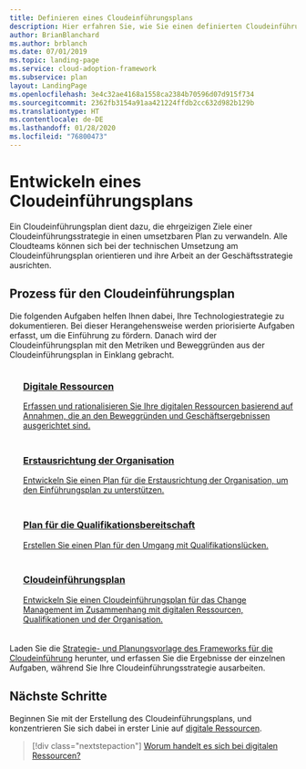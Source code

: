 ```yaml
---
title: Definieren eines Cloudeinführungsplans
description: Hier erfahren Sie, wie Sie einen definierten Cloudeinführungsplan zur Steuerung technischer Aufgaben nutzen.
author: BrianBlanchard
ms.author: brblanch
ms.date: 07/01/2019
ms.topic: landing-page
ms.service: cloud-adoption-framework
ms.subservice: plan
layout: LandingPage
ms.openlocfilehash: 3e4c32ae4168a1558ca2384b70596d07d915f734
ms.sourcegitcommit: 2362fb3154a91aa421224ffdb2cc632d982b129b
ms.translationtype: HT
ms.contentlocale: de-DE
ms.lasthandoff: 01/28/2020
ms.locfileid: "76800473"
---
```

<!-- markdownlint-disable MD026 -->

# <a name="develop-a-cloud-adoption-plan"></a>Entwickeln eines Cloudeinführungsplans

Ein Cloudeinführungsplan dient dazu, die ehrgeizigen Ziele einer Cloudeinführungsstrategie in einen umsetzbaren Plan zu verwandeln. Alle Cloudteams können sich bei der technischen Umsetzung am Cloudeinführungsplan orientieren und ihre Arbeit an der Geschäftsstrategie ausrichten.

## <a name="cloud-adoption-plan-process"></a>Prozess für den Cloudeinführungsplan

Die folgenden Aufgaben helfen Ihnen dabei, Ihre Technologiestrategie zu dokumentieren. Bei dieser Herangehensweise werden priorisierte Aufgaben erfasst, um die Einführung zu fördern. Danach wird der Cloudeinführungsplan mit den Metriken und Beweggründen aus der Cloudeinführungsplan in Einklang gebracht.

<!-- markdownlint-disable MD033 -->

<ul class="panelContent cardsF">
    <li style="display: flex; flex-direction: column;">
        <a href="../digital-estate/rationalize.md">
            <div class="cardSize">
                <div class="cardPadding" style="padding-bottom:10px;">
                    <div class="card" style="padding-bottom:10px;">
                        <div class="cardImageOuter">
                            <div class="cardImage">
                                <img alt="" src="../_images/icons/1.png" data-linktype="external">
                            </div>
                        </div>
                        <div class="cardText" style="padding-left:0px;">
                            <h3>Digitale Ressourcen</h3>
Erfassen und rationalisieren Sie Ihre digitalen Ressourcen basierend auf Annahmen, die an den Beweggründen und Geschäftsergebnissen ausgerichtet sind.
                        </div>
                    </div>
                </div>
            </div>
        </a>
    </li>
    <li style="display: flex; flex-direction: column;">
        <a href="./initial-org-alignment.md">
            <div class="cardSize">
                <div class="cardPadding" style="padding-bottom:10px;">
                    <div class="card" style="padding-bottom:10px;">
                        <div class="cardImageOuter">
                            <div class="cardImage">
                                <img alt="" src="../_images/icons/2.png" data-linktype="external">
                            </div>
                        </div>
                        <div class="cardText" style="padding-left:0px;">
                            <h3>Erstausrichtung der Organisation</h3>
Entwickeln Sie einen Plan für die Erstausrichtung der Organisation, um den Einführungsplan zu unterstützen.
                        </div>
                    </div>
                </div>
            </div>
        </a>
    </li>
    <li style="display: flex; flex-direction: column;">
        <a href="./adapt-roles-skills-processes.md">
            <div class="cardSize">
                <div class="cardPadding" style="padding-bottom:10px;">
                    <div class="card" style="padding-bottom:10px;">
                        <div class="cardImageOuter">
                            <div class="cardImage">
                                <img alt="" src="../_images/icons/3.png" data-linktype="external">
                            </div>
                        </div>
                        <div class="cardText" style="padding-left:0px;">
                            <h3>Plan für die Qualifikationsbereitschaft</h3>
Erstellen Sie einen Plan für den Umgang mit Qualifikationslücken.
                        </div>
                    </div>
                </div>
            </div>
        </a>
    </li>
    <li style="display: flex; flex-direction: column;">
        <a href="./plan-intro.md">
            <div class="cardSize">
                <div class="cardPadding" style="padding-bottom:10px;">
                    <div class="card" style="padding-bottom:10px;">
                        <div class="cardImageOuter">
                            <div class="cardImage">
                                <img alt="" src="../_images/icons/4.png" data-linktype="external">
                            </div>
                        </div>
                        <div class="cardText" style="padding-left:0px;">
                            <h3>Cloudeinführungsplan</h3>
Entwickeln Sie einen Cloudeinführungsplan für das Change Management im Zusammenhang mit digitalen Ressourcen, Qualifikationen und der Organisation.
                        </div>
                    </div>
                </div>
            </div>
        </a>
    </li>
</ul>

Laden Sie die [Strategie- und Planungsvorlage des Frameworks für die Cloudeinführung](https://archcenter.blob.core.windows.net/cdn/fusion/readiness/Microsoft-Cloud-Adoption-Framework-Strategy-and-Plan-Template.docx) herunter, und erfassen Sie die Ergebnisse der einzelnen Aufgaben, während Sie Ihre Cloudeinführungsstrategie ausarbeiten.

## <a name="next-steps"></a>Nächste Schritte

Beginnen Sie mit der Erstellung des Cloudeinführungsplans, und konzentrieren Sie sich dabei in erster Linie auf [digitale Ressourcen](../digital-estate/index.md).

> [!div class="nextstepaction"]
> [Worum handelt es sich bei digitalen Ressourcen?](../digital-estate/index.md)
